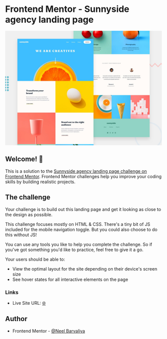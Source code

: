 # Frontend Mentor - Sunnyside agency landing page

![Design preview for the Sunnyside agency landing page coding challenge](./design/desktop-preview.jpg)

## Welcome! 👋

This is a solution to the [Sunnyside agency landing page challenge on Frontend Mentor](https://www.frontendmentor.io/challenges/sunnyside-agency-landing-page-7yVs3B6ef). Frontend Mentor challenges help you improve your coding skills by building realistic projects.

## The challenge

Your challenge is to build out this landing page and get it looking as close to the design as possible.

This challenge focuses mostly on HTML & CSS. There's a tiny bit of JS included for the mobile navigation toggle. But you could also choose to do this without JS!

You can use any tools you like to help you complete the challenge. So if you've got something you'd like to practice, feel free to give it a go.

Your users should be able to:

- View the optimal layout for the site depending on their device's screen size
- See hover states for all interactive elements on the page

### Links

- Live Site URL: [🌐](https://neilneel.github.io/sunnyside-agency-landing-page-main/)

## Author

- Frontend Mentor - [@Neel Barvaliya](https://www.frontendmentor.io/profile/NeilNeel)
